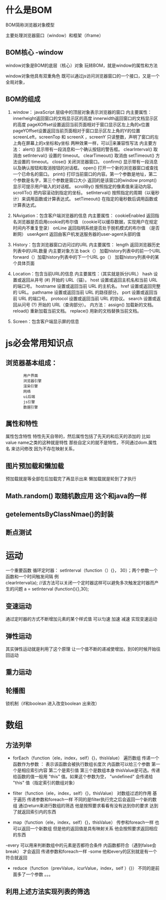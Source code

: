 # 什么是BOM
BOM简称浏览器对象模型

主要处理浏览器窗口（window）和框架（iframe）

##  BOM核心 -window
window对象是BOM的底层（核心）对象 玩转BOM，就是window的属性和方法

window对象他具有双重角色 既可以通过js访问浏览器窗口的一个接口，又是一个全局对象，

##  BOM的组成
1. window： javaScript 层级中的顶层对象表示浏览器的窗口
 内主要属性：
    innerheight返回窗口的文档显示区的高度
    innerwidth返回窗口的文档显示区的高度
    pageXOffset设置返回当前页面相对于窗口显示区左上角的x位置
    pageYOffset设置返回当前页面相对于窗口显示区左上角的Y的位置
    screenLeft，screenTop 和 screenX ，screenY 只读整数，声明了窗口的左上角在屏幕上的x坐标和y坐标 两种效果一样，可以||来兼容性写法
 内主要方法：
    alert() 显示带有一段消息和一个确认按钮的警告框。 
    clearInterval() 取消由 setInterval() 设置的 timeout。 
    clearTimeout() 取消由 setTimeout() 方法设置的 timeout。 
    close() 关闭浏览器窗口。 
    confirm() 显示带有一段消息以及确认按钮和取消按钮的对话框。 
    open() 打开一个新的浏览器窗口或查找一个已命名的窗口。 
    print() 打印当前窗口的内容。第一个参数是地址，第二个参数是名字，第三个参数是窗口大小  返回的是该窗口的window
    prompt() 显示可提示用户输入的对话框。 
    scrollBy() 按照指定的像素值来滚动内容。 
    scrollTo() 把内容滚动到指定的坐标。 
    setInterval() 按照指定的周期（以毫秒计）来调用函数或计算表达式。 
    setTimeout() 在指定的毫秒数后调用函数或计算表达式。 

2. NAvigation：包含客户端浏览器的信息
 内主要属性：
    cookieEnabled 返回指名浏览器是否启用cookie的布尔值 （cookie可以缓存数据，实现用户在规定时间内不重复登录）
    onLine 返回指明系统是否处于脱机模式的布尔值 （是否断网）
   userAgent 返回由客户机发送服务器的user-agent头部的值 



3. History：包含浏览器窗口访问过的URL
 内主要属性：
    length 返回浏览器历史列表中的URL数量
 内主要对象方法
    back（） 加载history列表中的前一个URL
    forward（）加载history列表中的下一个URL
    go（） 加载history列表中的某个具体页面

4. Location：包含当前URL的信息
 内主要属性：（其实就是拆分URL）
    hash 设置或返回从井号 (#) 开始的 URL（锚）。 
    host 设置或返回主机名和当前 URL 的端口号。 
    hostname 设置或返回当前 URL 的主机名。 
    href 设置或返回完整的 URL。 
    pathname 设置或返回当前 URL 的路径部分。 
    port 设置或返回当前 URL 的端口号。 
    protocol 设置或返回当前 URL 的协议。 
    search 设置或返回从问号 (?) 开始的 URL（查询部分）。
 内方法：
    assign() 加载新的文档。 
    reload() 重新加载当前文档。 
    replace() 用新的文档替换当前文档。 


5. Screen：包含客户端显示屏的信息


# js必会常用知识点

## 浏览器基本组成：
            用户界面
            浏览器引擎
            渲染引擎
            网络
            ui后端
            js引擎
            数据引擎
## 属性和特性

属性包含特性  特性先天自带的，然后属性包括了先天的和后天的添加的 
比如value name之类的这种就是特性 那些自定义的就不是特性，不同通过dom.属性名 来访问修改 因为不存在映射关系，
## 图片预加载和懒加载

预加载就是等全部在后加载完了再显示出来
懒加载就是轮到了才执行

## Math.random() 取随机数应用 这个和java的一样

## getelementsByClassNmae()的封装

## 断点测试

# 运动
一个重要函数 循环定时器： setInterval（function（）{}， 30）；两个参数一个函数和一个时间触发间隔
例  
    clearInterval(a); //该方法可以关闭一个定时器这样可以避免多次触发定时器而产生的问题
    a = setInterval (function(){},30);
## 变速运动
通过定时器的方式不断增加元素的某个样式值 可以匀速 加速 减速 实现变速运动 

## 弹性运动  
其实弹性运动就是利用了这个原理 让一个值不断的递减使增加，到0的时候开始往回运动
## 重力运动

## 轮播图

锁机制（if和boolean 进入改变boolean 出来改）


# 数组 
## 方法列举
- forEach（function（ele，index，self）{}，thisValue） 遍历数组 传递一个函数作为参数 ： 表示该函数会被执行数组长度次  内函数可以给三个参数 第一个是相应索引内容 第二个是索引值 第三个是数组本身    thisValue是可选。传递给函数的值一般用 "this" 值。如果这个参数为空， "undefined" 会传递给 "this" 值（指定索引的数组对象）

- filter（function（ele，index，self）{}，thisValue） 对数组过滤的作用 基于遍历  传递参数和foreach一样 
        不同的是filter执行完之后会返回一个新的数组 通过return来进行数组的筛选  他是按照要求看看有没有达到你的要求 达到了就返回索引内的东西
- map（function（ele，index，self）{}，thisValue）  传参和foreach一样 也可以返回一个新数组 但是他的返回值是具有映射关系  他会按照要求返回相应的东西

-every 可以用来判断数组中的元素是否都符合条件 内函数都符合（遇到false会break） 才会返回 传递参数和foreach一样 
-some 他和every的区别就是有一个符合就返回

 - reduce（function（prevValue，icurValue，index，self ）{}） 不同的是前面多了一个参数   。。。


 ## 利用上述方法实现列表的筛选 









